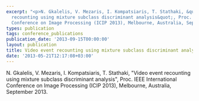```yaml
---
excerpt: "<p>N. Gkalelis, V. Mezaris, I. Kompatsiaris, T. Stathaki, &quot;Video event
  recounting using mixture subclass discriminant analysis&quot;, Proc. IEEE International
  Conference on Image Processing (ICIP 2013), Melbourne, Australia, September 2013.</p>"
types: publication
tags: conference_publications
publication_date: '2013-09-15T00:00:00'
layout: publication
title: Video event recounting using mixture subclass discriminant analysis
date: '2013-05-21T12:17:08+03:00'
---
```

<p>N. Gkalelis, V. Mezaris, I. Kompatsiaris, T. Stathaki, &quot;Video event recounting using mixture subclass discriminant analysis&quot;, Proc. IEEE International Conference on Image Processing (ICIP 2013), Melbourne, Australia, September 2013.</p>
